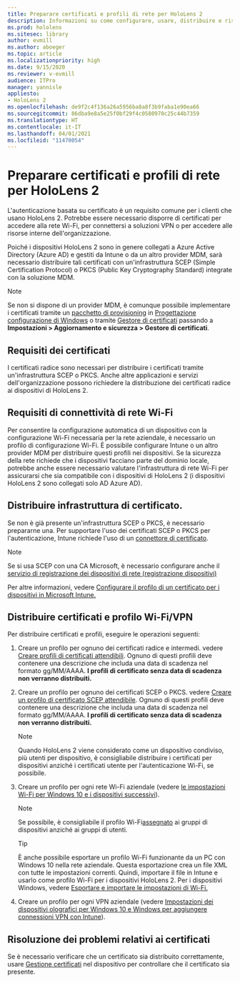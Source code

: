 ```yaml
---
title: Preparare certificati e profili di rete per HoloLens 2
description: Informazioni su come configurare, usare, distribuire e risolvere i problemi relativi ai certificati per la rete nei dispositivi di realtà mista HoloLens 2.
ms.prod: hololens
ms.sitesec: library
author: evmill
ms.author: aboeger
ms.topic: article
ms.localizationpriority: high
ms.date: 9/15/2020
ms.reviewer: v-evmill
audience: ITPro
manager: yannisle
appliesto:
- HoloLens 2
ms.openlocfilehash: de9f2c4f136a26a5956ba8a8f3b9faba1e90ea66
ms.sourcegitcommit: 86dba9e8a5e25f0bf29f4c0580970c25c44b7359
ms.translationtype: HT
ms.contentlocale: it-IT
ms.lasthandoff: 04/01/2021
ms.locfileid: "11470054"
---
```

# <a name="prepare-certificates-and-network-profiles-for-hololens-2"></a>Preparare certificati e profili di rete per HoloLens 2

L'autenticazione basata su certificato è un requisito comune per i clienti che usano HoloLens 2. Potrebbe essere necessario disporre di certificati per accedere alla rete Wi-Fi, per connettersi a soluzioni VPN o per accedere alle risorse interne dell'organizzazione.

Poiché i dispositivi HoloLens 2 sono in genere collegati a Azure Active Directory (Azure AD) e gestiti da Intune o da un altro provider MDM, sarà necessario distribuire tali certificati con un'infrastruttura SCEP (Simple Certification Protocol) o PKCS (Public Key Cryptography Standard) integrate con la soluzione MDM. 

>[!NOTE]
> Se non si dispone di un provider MDM, è comunque possibile implementare i certificati tramite un [pacchetto di provisioning](https://docs.microsoft.com/hololens/hololens-provisioning#steps-for-creating-provisioning-packages) in [Progettazione configurazione di Windows](https://www.microsoft.com/p/windows-configuration-designer/9nblggh4tx22?rtc=1&activetab=pivot:regionofsystemrequirementstab) o tramite [Gestore di certificati](https://docs.microsoft.com/hololens/certificate-manager) passando a **Impostazioni > Aggiornamento e sicurezza > Gestore di certificati**.

## <a name="certificate-requirements"></a>Requisiti dei certificati
I certificati radice sono necessari per distribuire i certificati tramite un'infrastruttura SCEP o PKCS. Anche altre applicazioni e servizi dell'organizzazione possono richiedere la distribuzione dei certificati radice ai dispositivi di HoloLens 2. 

## <a name="wi-fi-connectivity-requirements"></a>Requisiti di connettività di rete Wi-Fi
Per consentire la configurazione automatica di un dispositivo con la configurazione Wi-Fi necessaria per la rete aziendale, è necessario un profilo di configurazione Wi-Fi. È possibile configurare Intune o un altro provider MDM per distribuire questi profili nei dispositivi. Se la sicurezza della rete richiede che i dispositivi facciano parte del dominio locale, potrebbe anche essere necessario valutare l'infrastruttura di rete Wi-Fi per assicurarsi che sia compatibile con i dispositivi di HoloLens 2 (i dispositivi HoloLens 2 sono collegati solo AD Azure AD).

## <a name="deploy-certificate-infrastructure"></a>Distribuire infrastruttura di certificato.
Se non è già presente un'infrastruttura SCEP o PKCS, è necessario prepararne una. Per supportare l'uso dei certificati SCEP o PKCS per l'autenticazione, Intune richiede l'uso di un [connettore di certificato](https://docs.microsoft.com/mem/intune/protect/certificate-connectors).

> [!NOTE]
> Se si usa SCEP con una CA Microsoft, è necessario configurare anche il [servizio di registrazione dei dispositivi di rete (registrazione dispositivi)](https://docs.microsoft.com/mem/intune/protect/certificates-scep-configure#set-up-ndes)

Per altre informazioni, vedere [Configurare il profilo di un certificato per i dispositivi in Microsoft Intune.](https://docs.microsoft.com/intune/certificates-configure)

## <a name="deploy-certificates-and-wi-fivpn-profile"></a>Distribuire certificati e profilo Wi-Fi/VPN
Per distribuire certificati e profili, eseguire le operazioni seguenti:
1.  Creare un profilo per ognuno dei certificati radice e intermedi. vedere [Creare profili di certificati attendibili](https://docs.microsoft.com/intune/protect/certificates-configure#create-trusted-certificate-profiles). Ognuno di questi profili deve contenere una descrizione che includa una data di scadenza nel formato gg/MM/AAAA. **I profili di certificato senza data di scadenza non verranno distribuiti.**
1.  Creare un profilo per ognuno dei certificati SCEP o PKCS. vedere [Creare un profilo di certificato SCEP attendibile](https://docs.microsoft.com/intune/protect/certficates-pfx-configure#create-a-pkcs-certificate-profile). Ognuno di questi profili deve contenere una descrizione che includa una data di scadenza nel formato gg/MM/AAAA. **I profili di certificato senza data di scadenza non verranno distribuiti.**

    > [!NOTE]
    > Quando HoloLens 2 viene considerato come un dispositivo condiviso, più utenti per dispositivo, è consigliabile distribuire i certificati per dispositivi anziché i certificati utente per l'autenticazione Wi-Fi, se possibile.

3.  Creare un profilo per ogni rete Wi-Fi aziendale (vedere [le impostazioni Wi-Fi per Windows 10 e i dispositivi successivi](https://docs.microsoft.com/intune/wi-fi-settings-windows)). 
    > [!NOTE]
    > Se possibile, è consigliabile il profilo Wi-Fi[assegnato](https://docs.microsoft.com/mem/intune/configuration/device-profile-assign) ai gruppi di dispositivi anziché ai gruppi di utenti. 

    > [!TIP]
    > È anche possibile esportare un profilo Wi-Fi funzionante da un PC con Windows 10 nella rete aziendale. Questa esportazione crea un file XML con tutte le impostazioni correnti. Quindi, importare il file in Intune e usarlo come profilo Wi-Fi per i dispositivi HoloLens 2. Per i dispositivi Windows, vedere [Esportare e importare le impostazioni di Wi-Fi.](https://docs.microsoft.com/mem/intune/configuration/wi-fi-settings-import-windows-8-1)

4.  Creare un profilo per ogni VPN aziendale (vedere [Impostazioni dei dispositivi olografici per Windows 10 e Windows per aggiungere connessioni VPN con Intune](https://docs.microsoft.com/intune/vpn-settings-windows-10)).

## <a name="troubleshooting-certificates"></a>Risoluzione dei problemi relativi ai certificati

Se è necessario verificare che un certificato sia distribuito correttamente, usare [Gestione certificati](certificate-manager.md) nel dispositivo per controllare che il certificato sia presente.  


